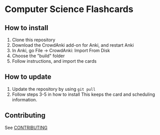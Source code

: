 # Computer Science Flashcards

## How to install
1. Clone this repository
2. Download the CrowdAnki add-on for Anki, and restart Anki
3. In Anki, go File -> CrowdAnki: Import From Disk
4. Choose the "build" folder
5. Follow instructions, and import the cards

## How to update
1. Update the repository by using `git pull`
2. Follow steps 3-5 in how to install
This keeps the card and scheduling information.

## Contributing
See [CONTRIBUTING](./CONTRIBUTING.md)
